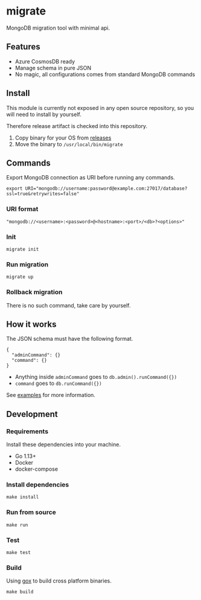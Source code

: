 # migrate

MongoDB migration tool with minimal api.

## Features

- Azure CosmosDB ready
- Manage schema in pure JSON
- No magic, all configurations comes from standard MongoDB commands

## Install

This module is currently not exposed in any open source repository, so you will need to install by yourself.

Therefore release artifact is checked into this repository.

1. Copy binary for your OS from [releases](releases)
2. Move the binary to `/usr/local/bin/migrate`

## Commands

Export MongoDB connection as URI before running any commands.

    export URI="mongodb://username:password@example.com:27017/database?ssl=true&retrywrites=false"

### URI format

    "mongodb://<username>:<password>@<hostname>:<port>/<db>?<options>"

### Init

    migrate init

### Run migration

    migrate up

### Rollback migration

There is no such command, take care by yourself.

## How it works

The JSON schema must have the following format.

    {
      "adminCommand": {}
      "command": {}
    }

- Anything inside `adminCommand` goes to `db.admin().runCommand({})`
- `command` goes to `db.runCommand({})`

See [examples](examples) for more information.

## Development

### Requirements

Install these dependencies into your machine.

- Go 1.13+
- Docker
- docker-compose

### Install dependencies

    make install

### Run from source

    make run

### Test

    make test

### Build

Using [gox](https://github.com/mitchellh/gox) to build cross platform binaries.

    make build
